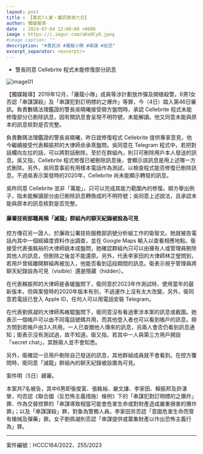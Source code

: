```yaml
---
layout: post
title : 【勇武7人案・審訊第卌六日】
author: 獨媒報導
date  : 2024-07-04 12:00:00 +0800
image : https://i.imgur.com/aKa9Cy8.jpeg
#image_caption: ""
description: "#勇武派 #屠龍小隊 #串謀 #反恐"
excerpt_separator: <excerpt/>
---
```


- 警長同意 Cellebrite 程式未能修復部分訊息

<excerpt/>

![image01](https://i.imgur.com/5ioXIRd.png)

【獨媒報導】2019年12月，「屠龍小隊」成員等涉計劃放炸彈及開槍殺警。6男1女否認「串謀謀殺」及「串謀犯對訂明標的之爆炸」等罪，今（4日）踏入第46日審訊。負責數碼法理鑑證的警長吳曉曦接受辯方盤問時，承認 Cellebrite 程式未能修復部分已刪除訊息，因有關訊息會呈現不明符號，未能解讀。他又同意未能與原本的訊息核對是否完整。

負責數碼法理鑑證的警長吳曉曦，昨日就修復程式 Cellebrite 提供專家意見，他今繼續接受代表賴振邦的大律師余承熹盤問。吳同意在 Telegram 程式中，若把對話欄向左拉的話，可以將對話刪除。至於在群組內，則只可刪除用戶本人發送的訊息。吳又指，Cellebrite 程式修復已被刪除訊息後，會顯示該訊息是用上述哪一方式刪除。另外，吳同意事前有用樣本電話作為測試，以檢查程式能否修復已刪除訊息。不過吳表示案發時的2020年，Cellebrite 尚未能顯示轉發的訊息。

吳昨同意 Cellebrite 並非「萬能」，只可以完成其能力範圍內的修復。辯方舉出例子，指未能解讀部分由已刪除訊息轉換成的不明符號；吳同意上述說法，且承認未能與原本的訊息核對是否完整。

#### 廉署技術部職員稱「滅龍」群組內的聊天紀錄被設為可見

控方傳召另一證人、於廉政公署技術服務部訊號分析組工作的衛智文。她就被告電話內其中一個經緯度資料作出調查，並在 Google Maps 輸入以查看相應地點。衛接受代表張銘裕的大律師姚本成盤問，她確認群組內只可以由擁有人或管理員刪除其他人的訊息，但刪除之後並不能還原。另外，代表李家田的大律師林芷瑩問到，若用戶曾經離開群組再被加入，他能否看到這段期間的訊息。衛表示視乎管理員將聊天紀錄設為可見（visible）還是隱藏（hidden）。

在代表賴振邦的大律師是香媛盤問下，衛同意於2023年作測試時，使用當年的最新版本，但與案發時的2020年版本有別，不過運作上沒有太大改變。另外，衛同意若電話已登入 Apple ID，任何人可以用電話安裝 Telegram。

在代表劉佩凝的大律師馬維騉盤問下，衛同意沒有看過牽涉本案的訊息或截圖。她表示一個帳戶可以由不同電話號碼共用，而其他登入者也可以看到帳戶的訊息。辯方問到若帳戶由3人共用，一人已查閱他人傳來的訊息，另兩人會否仍看到訊息通知；衛表示沒有測試過，故不知道。衛又指，若其中一人與第三方用戶開設「secret chat」，其餘兩人並不會知悉。

另外，衛確認一旦用戶刪除自己發送的訊息，其他群組成員就不會看到。在控方覆問時，衛同意「滅龍」群組內的聊天紀錄被設置為可見。

案件明（5日）續審。

本案共7名被告，其中6男即張俊富、張銘裕、嚴文謙、李家田、賴振邦及許湛榮，均否認《聯合國（反恐怖主義措施）條例》下的「串謀犯對訂明標的之爆炸」罪、作為交替控罪的「串謀導致相當可能會危害生命或對財產造成嚴重損害的爆炸罪」；以及「串謀謀殺」罪，對象為警務人員。李家田另否認「意圖危害生命而管有槍械及彈藥」罪。女子劉佩凝則否認「串謀提供或籌集財產以作出恐怖主義行為」罪。

---

案件編號：HCCC164/2022、255/2023

